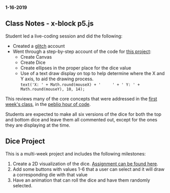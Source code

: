 **1-16-2019**
## Class Notes - x-block p5.js

Student led a live-coding session and did the following:

- Created a [glitch](https://glitch.com) account
- Went through a step-by-step account of the code for [this project](https://quiet-timer.glitch.me/):
    - Create Canvas
    - Create Dice
    - Create ellipses in the proper place for the dice value
    - Use of a text draw display on top to help determine where the X and Y axis, to aid the drawing process.  
```text('X: ' + Math.round(mouseX) + '     ' + ' Y: ' + Math.round(mouseY), 10, 14);```

This reviews many of the core concepts that were addressed in the [first week's class](https://github.com/lrei-coding/p5js_18-19/blob/master/class-notes/2019_01_09.md), in the [peblio hour of code](https://demo.peblio.co/pebl/AXcwQlcDZ).

Students are expected to make all six versions of the dice for both the top and bottom dice and leave them all commented out, except for the ones they are displaying at the time.

## Dice Project

This is a multi-week project and includes the following milestones:
1) Create a 2D visualization of the dice. [Assignment can be found here](https://github.com/lrei-coding/p5js_18-19/blob/master/dice/dice-assignment_01.md).
2) Add some buttons with values 1-6 that a user can select and it will draw a corresponding die with that value
3) Have an animation that can roll the dice and have them randomly selected. 
